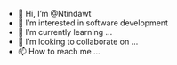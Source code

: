 - 👋 Hi, I’m @Ntindawt
- 👀 I’m interested in software development 
- 🌱 I’m currently learning ...
- 💞️ I’m looking to collaborate on ...
- 📫 How to reach me ...

<!---
Ntindawt/Ntindawt is a ✨ special ✨ repository because its `README.md` (this file) appears on your GitHub profile.
You can click the Preview link to take a look at your changes.
--->
